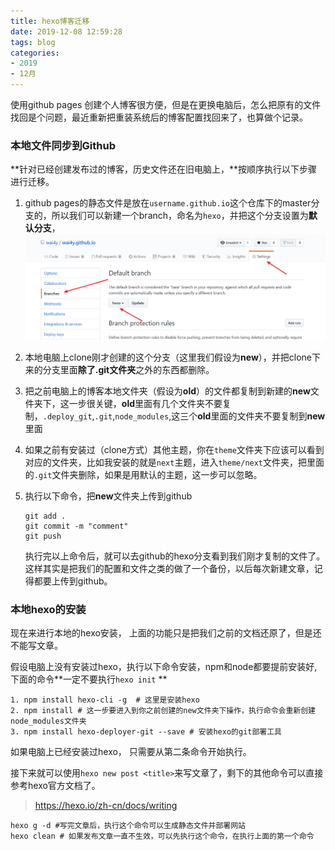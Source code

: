 ```yaml
---
title: hexo博客迁移
date: 2019-12-08 12:59:28
tags: blog
categories:
- 2019
- 12月
---
```


使用github pages 创建个人博客很方便，但是在更换电脑后，怎么把原有的文件找回是个问题，最近重新把重装系统后的博客配置找回来了，也算做个记录。

### 本地文件同步到Github

**针对已经创建发布过的博客，历史文件还在旧电脑上，**按顺序执行以下步骤进行迁移。

<!--more-->

1. github pages的静态文件是放在`username.github.io`这个仓库下的master分支的，所以我们可以新建一个branch，命名为`hexo`，并把这个分支设置为**默认分支**，![hexo](hexo博客迁移/hexo_migration.png)

2. 本地电脑上clone刚才创建的这个分支（这里我们假设为**new**），并把clone下来的分支里面**除了.git文件夹**之外的东西都删除。

3. 把之前电脑上的博客本地文件夹（假设为**old**）的文件都复制到新建的**new**文件夹下，这一步很关键，**old**里面有几个文件夹不要复制，`.deploy_git`,`.git`,`node_modules`,这三个**old**里面的文件夹不要复制到**new**里面

4. 如果之前有安装过（clone方式）其他主题，你在`theme`文件夹下应该可以看到对应的文件夹，比如我安装的就是`next`主题，进入`theme/next`文件夹，把里面的`.git`文件夹删除，如果是用默认的主题，这一步可以忽略。

5. 执行以下命令，把**new**文件夹上传到github

   ```git
   git add .
   git commit -m "comment"
   git push
   ```

   执行完以上命令后，就可以去github的hexo分支看到我们刚才复制的文件了。这样其实是把我们的配置和文件之类的做了一个备份，以后每次新建文章，记得都要上传到github。

### 本地hexo的安装

现在来进行本地的hexo安装， 上面的功能只是把我们之前的文档还原了，但是还不能写文章。

假设电脑上没有安装过hexo，执行以下命令安装，npm和node都要提前安装好, 下面的命令**一定不要执行`hexo init` **

```shell
1. npm install hexo-cli -g  # 这里是安装hexo
2. npm install # 这一步要进入到你之前创建的new文件夹下操作，执行命令会重新创建node_modules文件夹
3. npm install hexo-deployer-git --save # 安装hexo的git部署工具
```

如果电脑上已经安装过hexo， 只需要从第二条命令开始执行。

接下来就可以使用`hexo new post <title>`来写文章了，剩下的其他命令可以直接参考hexo官方文档了。

>  https://hexo.io/zh-cn/docs/writing 

```shell
hexo g -d #写完文章后，执行这个命令可以生成静态文件并部署网站
hexo clean # 如果发布文章一直不生效，可以先执行这个命令，在执行上面的第一个命令
```


